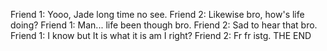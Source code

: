 Friend 1: Yooo, Jade long time no see.
Friend 2: Likewise bro, how's life doing?
Friend 1: Man... life been though bro.
Friend 2: Sad to hear that bro.
Friend 1: I know but It is what it is am I right?
Friend 2: Fr fr istg.
THE END
